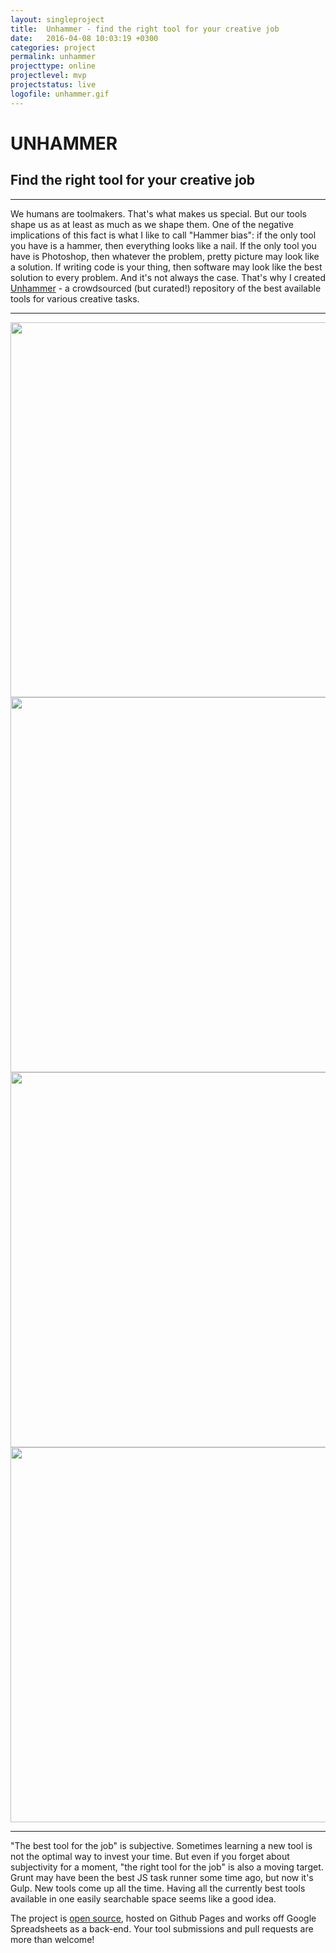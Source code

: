 ```yaml
---
layout: singleproject
title:  Unhammer - find the right tool for your creative job
date:   2016-04-08 10:03:19 +0300
categories: project
permalink: unhammer
projecttype: online
projectlevel: mvp
projectstatus: live
logofile: unhammer.gif
---
```


# UNHAMMER

## Find the right tool for your creative job

--------
We humans are toolmakers. That's what makes us special. But our tools shape us as at least as much as we shape them. One of the negative implications of this fact is what I like to call "Hammer bias": if the only tool you have is a hammer, then everything looks like a nail. If the only tool you have is Photoshop, then whatever the problem, pretty picture may look like a solution. If writing code is your thing, then software may look like the best solution to every problem. And it's not always the case. That's why I created [Unhammer](http://unhammer.co) - a crowdsourced (but curated!) repository of the best available tools for various creative tasks.

--------

<div class="uk-grid uk-grid-width-medium-1-4 gs-post-visuals-container">

  <div class="gs-post-single-visual-link">
    <a href="{{site.github.url}}/images/posts/unhammer-1.png" data-uk-lightbox="{group:'group1'}" title="">
      <img src="{{site.github.url}}/images/posts/unhammer-1.png" width="800" height="600" alt="">
    </a>
  </div>
  <div class="gs-post-single-visual-link">
    <a href="{{site.github.url}}/images/posts/unhammer-2.png" data-uk-lightbox="{group:'group1'}" title="">
      <img src="{{site.github.url}}/images/posts/unhammer-2.png" width="800" height="600" alt="">
    </a>
  </div>
  <div class="gs-post-single-visual-link">
    <a href="{{site.github.url}}/images/posts/unhammer-3.png" data-uk-lightbox="{group:'group1'}" title="">
      <img src="{{site.github.url}}/images/posts/unhammer-3.png" width="800" height="600" alt="">
    </a>
  </div>
  <div class="gs-post-single-visual-link">
    <a href="{{site.github.url}}/images/posts/unhammer-4.png" data-uk-lightbox="{group:'group1'}" title="">
      <img src="{{site.github.url}}/images/posts/unhammer-4.png" width="800" height="600" alt="">
    </a>
  </div>

</div>

--------

"The best tool for the job" is subjective. Sometimes learning a new tool is not the optimal way to invest your time. But even if you forget about subjectivity for a moment, "the right tool for the job" is also a moving target. Grunt may have been the best JS task runner some time ago, but now it's Gulp. New tools come up all the time. Having all the currently best tools available in one easily searchable space seems like a good idea.

The project is [open source](https://github.com/GeorgeStrakhov/unhammer), hosted on Github Pages and works off Google Spreadsheets as a back-end. Your tool submissions and pull requests are more than welcome!
